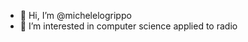 - 👋 Hi, I’m @michelelogrippo
- 👀 I’m interested in computer science applied to radio


<!---
michelelogrippo/michelelogrippo is a ✨ special ✨ repository because its `README.md` (this file) appears on your GitHub profile.
You can click the Preview link to take a look at your changes.
--->
